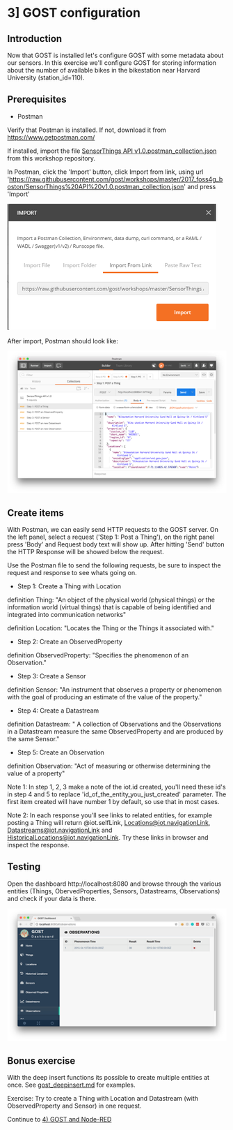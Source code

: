 # 3] GOST configuration

## Introduction

Now that GOST is installed let's configure GOST with some metadata about our sensors. In this exercise we'll configure GOST for storing information about the number of available bikes in the bikestation near Harvard University (station_id=110).

## Prerequisites

- Postman

Verify that Postman is installed. If not, download it from https://www.getpostman.com/

If installed, import the file <a href="SensorThings API v1.0.postman_collection.json">SensorThings API v1.0.postman_collection.json</a> from this workshop repository.

In Postman, click the 'Import' button, click Import from link, using url 'https://raw.githubusercontent.com/gost/workshops/master/2017_foss4g_boston/SensorThings%20API%20v1.0.postman_collection.json' and press 'Import'

<kbd><img src = "images/postman_import.png"></kbd>

After import, Postman should look like:

<img src = "images/postman.png">

## Create items

With Postman, we can easily send HTTP requests to the GOST server. On the left panel, select a request ('Step 1: Post a Thing'), on the right panel press 'Body' and Request body text will show up. After hitting 'Send' button the HTTP Response will be showed below the request.  

Use the Postman file to send the following requests, be sure to inspect the request and response to see whats going on. 

- Step 1: Create a Thing with Location

definition Thing: "An object of the physical world (physical things) or the information world (virtual things) that is capable of being identified and integrated into communication networks"

definition Location: "Locates the Thing or the Things it associated with."

- Step 2: Create an ObservedProperty

definition ObservedProperty: "Specifies the phenomenon of an Observation."

- Step 3: Create a Sensor

definition Sensor: "An instrument that observes a property or phenomenon with the goal of producing an estimate of the value of the property."

- Step 4: Create a Datastream 

definition Datastream: " A collection of Observations and the Observations in a Datastream measure the same ObservedProperty and are produced by the same Sensor."

- Step 5: Create an Observation

definition Observation: "Act of measuring or otherwise determining the value of a property"

Note 1: In step 1, 2, 3 make a note of the iot.id created, you'll need these id's in step 4 and 5 to replace 'id_of_the_entity_you_just_created' parameter. The first item created will have number 1 by default, so use that in most cases.

Note 2: In each response you'll see links to related entities, for example posting a Thing will return @iot.selfLink, Locations@iot.navigationLink, Datastreams@iot.navigationLink and HistoricalLocations@iot.navigationLink. Try these links in browser and inspect the response.

## Testing

Open the dashboard http://localhost:8080 and browse through the various entities (Things, ObervedProperties, Sensors, Datastreams, Observations) and check if your data is there.

<img src = "images/dashboard.png"/>

## Bonus exercise

With the deep insert functions its possible to create multiple entities at once. See <a href="https://github.com/gost/docs/blob/master/gost_deepinsert.md">gost_deepinsert.md</a> for examples. 

Exercise: Try to create a Thing with Location and Datastream (with ObservedProperty and Sensor) in one request.


Continue to <a href = "4_nodered.md">4) GOST and Node-RED</a>


